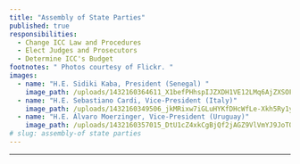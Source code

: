 ```yaml
---
title: "Assembly of State Parties"
published: true
responsibilities:
  - Change ICC Law and Procedures
  - Elect Judges and Prosecutors
  - Determine ICC's Budget
footnotes: " Photos courtesy of Flickr. "
images:
  - name: "H.E. Sidiki Kaba, President (Senegal) "
    image_path: /uploads/1432160364611_X1befPHhspIJZXDH1VE12LMq6AjZXSOFJQcSJfYH_4u2-LpJulMu9_Rnz_6UkRNi6Rq4cC587VJLhkXgUR9ohJfOCNOAyUPg%3Ds300
  - name: "H.E. Sebastiano Cardi, Vice-President (Italy)"
    image_path: /uploads/1432160349506_jkMRixw7iGLuHYKfDHcWfLe-Xkh5Ry1y3o_ve7wsUaI6inpWX3BIzfqkyp32bL3QGd7FYb3h7ywldQlP0FlddJH5AHyWLmE%3Ds1200
  - name: "H.E. Álvaro Moerzinger, Vice-President (Uruguay)"
    image_path: /uploads/1432160357015_DtU1cZ4xkCgBjQf2jAGZ9VlVmYJ9JoTOyhBmmbQtl_PZKP-Ji7so-j7YSe-bR3TDf-5Q0Pt02PqAHV64MtyfWP4UCrH0JSjT%3Ds1200
# slug: assembly-of state parties
---
```

---
